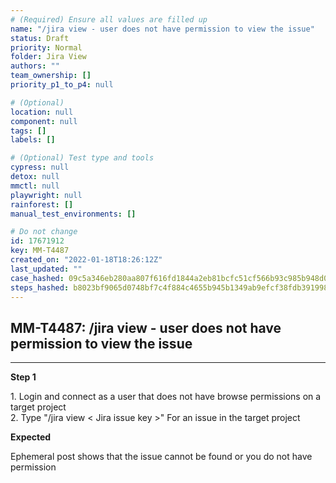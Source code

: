 ```yaml
---
# (Required) Ensure all values are filled up
name: "/jira view - user does not have permission to view the issue"
status: Draft
priority: Normal
folder: Jira View
authors: ""
team_ownership: []
priority_p1_to_p4: null

# (Optional)
location: null
component: null
tags: []
labels: []

# (Optional) Test type and tools
cypress: null
detox: null
mmctl: null
playwright: null
rainforest: []
manual_test_environments: []

# Do not change
id: 17671912
key: MM-T4487
created_on: "2022-01-18T18:26:12Z"
last_updated: ""
case_hashed: 09c5a346eb280aa807f616fd1844a2eb81bcfc51cf566b93c985b948d0454750d2875477d85ad8c39e05c20fd7b6e5ee
steps_hashed: b8023bf9065d0748bf7c4f884c4655b945b1349ab9efcf38fdb3919980d8f57ca157b5154d839bb3147713b6cfb6692e
---
```


<!-- (Auto-generated) Based on frontmatter's "key" and "name" -->

## MM-T4487: /jira view - user does not have permission to view the issue

---

**Step 1**

1\. Login and connect as a user that does not have browse permissions on a target project\
2\. Type "/jira view < Jira issue key >" For an issue in the target project

**Expected**

Ephemeral post shows that the issue cannot be found or you do not have permission
